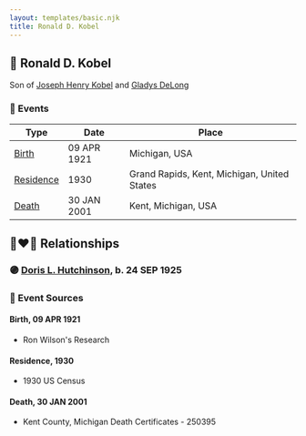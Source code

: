 ```yaml
---
layout: templates/basic.njk
title: Ronald D. Kobel
---
```

## 🔵 Ronald D. Kobel

Son of [Joseph Henry Kobel](/people/5/50400728) and [Gladys DeLong](/people/9/96793928)

### 📆 Events

Type | Date | Place
------ | ------ | ------
[Birth](#event-ac3bd64e-f5ad-428f-a3f0-a2c13f022cdf) | 09 APR 1921 | Michigan, USA
[Residence](#event-cb532477-f644-4193-97e4-efee2df6b127) | 1930 | Grand Rapids, Kent, Michigan, United States
[Death](#event-fe32ff3a-fd39-40d6-8c19-58654d784655) | 30 JAN 2001 | Kent, Michigan, USA

## 👩‍❤️‍👨 Relationships

### 🟣 [Doris L. Hutchinson](/people/3/36141248), b. 24 SEP 1925

### 📰 Event Sources

#### <a id="event-ac3bd64e-f5ad-428f-a3f0-a2c13f022cdf"></a> Birth, 09 APR 1921
* Ron Wilson's Research

#### <a id="event-cb532477-f644-4193-97e4-efee2df6b127"></a> Residence, 1930
* 1930 US Census

#### <a id="event-fe32ff3a-fd39-40d6-8c19-58654d784655"></a> Death, 30 JAN 2001
* Kent County, Michigan Death Certificates  - 250395